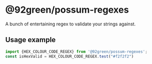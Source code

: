 # @92green/possum-regexes

A bunch of entertaining regex to validate your strings against.

## Usage example

```js
import {HEX_COLOUR_CODE_REGEX} from '@92green/possum-regexes';
const isHexValid = HEX_COLOUR_CODE_REGEX.test("#f2f2f2")
```
